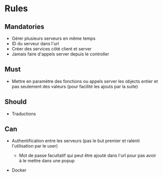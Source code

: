 # Rules

## Mandatories
- Gérer plusieurs serveurs en même temps
- ID du serveur dans l'url
- Créer des services côté client et server
- Jamais faire d'appels server depuis le controller

## Must
- Mettre en paramètre des fonctions ou appels server les objects entier et pas seulement des valeurs (pour facilité les ajouts par la suite)

## Should
- Traductions

## Can
- Authentification entre les serveurs (pas le but premier et ralenti l'utilisation par le user)
    - Mot de passe facultatif qui peut être ajouté dans l'url pour pas avoir à le mettre dans une popup

- Docker
